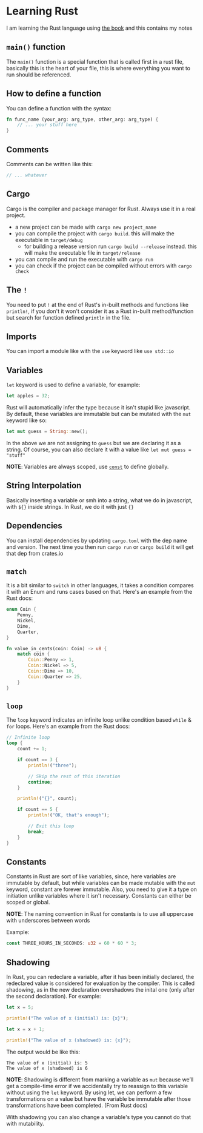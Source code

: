 # Learning Rust

I am learning the Rust language using [the book](https://doc.rust-lang.org/stable/book) and this contains my notes

## `main()` function

The `main()` function is a special function that is called first in a rust file, basically this
is the heart of your file, this is where everything you want to run should be referenced.

## How to define a function

You can define a function with the syntax:

```rust
fn func_name (your_arg: arg_type, other_arg: arg_type) {
    // ... your stuff here
}
```

## Comments

Comments can be written like this:

```rust
// ... whatever
```

## Cargo

Cargo is the compiler and package manager for Rust. Always use it in a real project.

- a new project can be made with `cargo new project_name`
- you can compile the project with `cargo build`. this will make the executable in `target/debug`
  - for building a release version run `cargo build --release` instead. this will make the executable file in `target/release`
- you can compile and run the executable with `cargo run`
- you can check if the project can be compiled without errors with `cargo check`

## The `!`

You need to put `!` at the end of Rust's in-built methods and functions like `println!`, if you don't it won't consider it as a Rust
in-built method/function but search for function defined `println` in the file.

## Imports

You can import a module like with the `use` keyword like `use std::io`

## Variables

`let` keyword is used to define a variable, for example:

```rust
let apples = 32;
```

Rust will automatically infer the type because it isn't stupid like javascript. By default, these variables are immutable but can be
mutated with the `mut` keyword like so:

```rust
let mut guess = String::new();
```

In the above we are not assigning to `guess` but we are declaring it as a string. Of course, you can also declare it with a value like
`let mut guess = "stuff"`

**NOTE**: Variables are always scoped, use [`const`](#Constants) to define globally.

## String Interpolation

Basically inserting a variable or smh into a string, what we do in javascript, with `${}` inside strings. In Rust, we do it with just `{}`

## Dependencies

You can install dependencies by updating `cargo.toml` with the dep name and version. The next time you then run `cargo run` or
`cargo build` it will get that dep from crates.io

## `match`

It is a bit similar to `switch` in other languages, it takes a condition compares it with an Enum and runs cases based on that.
Here's an example from the Rust docs:

```rust
enum Coin {
    Penny,
    Nickel,
    Dime,
    Quarter,
}

fn value_in_cents(coin: Coin) -> u8 {
    match coin {
        Coin::Penny => 1,
        Coin::Nickel => 5,
        Coin::Dime => 10,
        Coin::Quarter => 25,
    }
}
```

## `loop`

The `loop` keyword indicates an infinite loop unlike condition based `while` & `for` loops. Here's an example from the Rust docs:

```rust
// Infinite loop
loop {
    count += 1;

    if count == 3 {
        println!("three");

        // Skip the rest of this iteration
        continue;
    }

    println!("{}", count);

    if count == 5 {
        println!("OK, that's enough");

        // Exit this loop
        break;
    }
}
```

## Constants

Constants in Rust are sort of like variables, since, here variables are immutable by default, but while variables can be made mutable
with the `mut` keyword, constant are forever immutable. Also, you need to give it a type on initiation unlike variables where it isn't
necessary. Constants can either be scoped or global.

**NOTE**: The naming convention in Rust for constants is to use all uppercase with underscores between words

Example:

```rust
const THREE_HOURS_IN_SECONDS: u32 = 60 * 60 * 3;
```

## Shadowing

In Rust, you can redeclare a variable, after it has been initially declared, the redeclared value is considered for evaluation by the
compiler. This is called shadowing, as in the new declaration overshadows the inital one (only after the second declaration). For example:

```rust
let x = 5;

println!("The value of x (initial) is: {x}");

let x = x + 1;

println!("The value of x (shadowed) is: {x}");
```

The output would be like this:

```
The value of x (initial) is: 5
The value of x (shadowed) is 6
```

**NOTE**: Shadowing is different from marking a variable as `mut` because we’ll get a compile-time error if we accidentally try to reassign to this
variable without using the `let` keyword. By using let, we can perform a few transformations on a value but have the variable be immutable
after those transformations have been completed. (From Rust docs)

With shadowing you can also change a variable's type you cannot do that with mutability.
